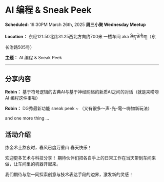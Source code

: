 # AI 编程 & Sneak Peek

**Scheduled:** 19:30PM March 26th, 2025
**周三小聚 Wednesday Meetup**

**Location：** 东经121.50北纬31.25西北方向约700米 一楼车间 aka ཞིན་ཆེ་ཇིན།（东长治路505号）

**主题：** AI 编程 & Sneak Peek

---

## 分享内容

**Robin：** 基于符号逻辑的古典AI与基于神经网络的新质AI之间的对话（就是来唠唠 AI 编程这件事啦）

**Robin：** DG秀最新功能 sneak peek ~ （又有很多～声-光-電～嗨物新玩法）

and one more thing ...

## 活动介绍

炼金术士熬夜时，春风已度万重山
春天快乐！

欢迎更多艺术与科技分享！
期待伙伴们把各自手上的日常工作在当天带到车间来做，让车间里的机器开起来。

我们期待与您一同探索创意与技术表达手段的边界，激发新的灵感！